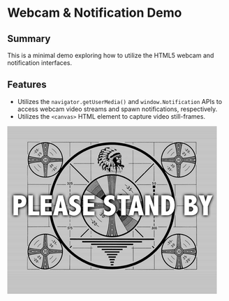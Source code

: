 # Webcam & Notification Demo

## Summary

This is a minimal demo exploring how to utilize the HTML5 webcam and notification interfaces.

## Features

* Utilizes the `navigator.getUserMedia()` and `window.Notification` APIs to access webcam video streams and spawn notifications, respectively.
* Utilizes the `<canvas>` HTML element to capture video still-frames.

![Placeholder Image](placeholder.png)
